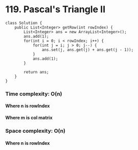 # 119. Pascal's Triangle II
```
class Solution {
    public List<Integer> getRow(int rowIndex) {
        List<Integer> ans = new ArrayList<Integer>();
    	ans.add(1);
    	for(int i = 0; i < rowIndex; i++) {
    		for(int j = i; j > 0; j--) {
    			ans.set(j, ans.get(j) + ans.get(j - 1));
    		}
    		ans.add(1);
    	}
    	
        return ans;
    }
}
```
### Time complexity: O(n)
#### Where n is rowIndex
#### Where m is col matrix
### Space complexity: O(n)
#### Where n is rowIndex